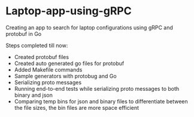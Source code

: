 # Laptop-app-using-gRPC
Creating an app to search for laptop configurations using gRPC and protobuf in Go

Steps completed till now:
- Created protobuf files
- Created auto generated go files for protobuf
- Added Makefile commands
- Sample generators with protobug and Go
- Serializing proto messages
- Running end-to-end tests while serializing proto messages to both binary and json
- Comparing temp bins for json and binary files to differentiate between the file sizes, the bin files are more space efficient
